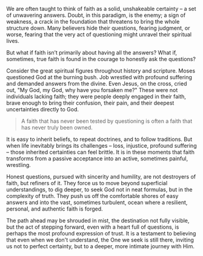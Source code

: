 We are often taught to think of faith as a solid, unshakeable certainty – a set of unwavering answers. Doubt, in this paradigm, is the enemy; a sign of weakness, a crack in the foundation that threatens to bring the whole structure down. Many believers hide their questions, fearing judgment, or worse, fearing that the very act of questioning might unravel their spiritual lives.

But what if faith isn’t primarily about having all the answers? What if, sometimes, true faith is found in the courage to honestly ask the questions?

Consider the great spiritual figures throughout history and scripture. Moses questioned God at the burning bush. Job wrestled with profound suffering and demanded answers from the divine. Even Jesus, on the cross, cried out, "My God, my God, why have you forsaken me?" These were not individuals lacking faith; they were people deeply engaged in their faith, brave enough to bring their confusion, their pain, and their deepest uncertainties directly to God.

> A faith that has never been tested by questioning is often a faith that has never truly been owned.

It is easy to inherit beliefs, to repeat doctrines, and to follow traditions. But when life inevitably brings its challenges – loss, injustice, profound suffering – those inherited certainties can feel brittle. It is in these moments that faith transforms from a passive acceptance into an active, sometimes painful, wrestling.

Honest questions, pursued with sincerity and humility, are not destroyers of faith, but refiners of it. They force us to move beyond superficial understandings, to dig deeper, to seek God not in neat formulas, but in the complexity of truth. They push us off the comfortable shores of easy answers and into the vast, sometimes turbulent, ocean where a resilient, personal, and authentic faith is forged.

The path ahead may be shrouded in mist, the destination not fully visible, but the act of stepping forward, even with a heart full of questions, is perhaps the most profound expression of trust. It is a testament to believing that even when we don't understand, the One we seek is still there, inviting us not to perfect certainty, but to a deeper, more intimate journey with Him.
